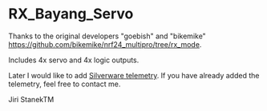 # RX_Bayang_Servo
Thanks to the original developers "goebish" and "bikemike" https://github.com/bikemike/nrf24_multipro/tree/rx_mode.

Includes 4x servo and 4x logic outputs.

Later I would like to add [Silverware telemetry](https://github.com/silver13/BoldClash-BWHOOP-B-03).
If you have already added the telemetry, feel free to contact me.

Jiri StanekTM
